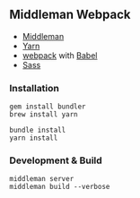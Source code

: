 ## Middleman Webpack

- [Middleman](https://middlemanapp.com)
- [Yarn](https://yarnpkg.com)
- [webpack](https://webpack.js.org) with [Babel](https://babeljs.org)
- [Sass](https://sass-lang.com)

### Installation
```
gem install bundler
brew install yarn
```

```
bundle install
yarn install
```

### Development & Build

```
middleman server
middleman build --verbose
```

